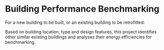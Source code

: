 # Building Performance Benchmarking


For a new building to be built, or an existing building to be retrofitted:

Based on building location, type and design features, this project identifies other similar existing buildings and analyses their energy efficiencies for benchmarking.






